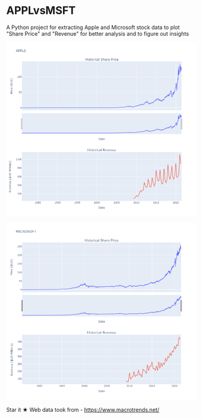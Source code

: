 # APPLvsMSFT
A Python project for extracting Apple and Microsoft stock data to plot "Share Price" and "Revenue" for better analysis and to figure out insights

<img src="https://github.com/KvasanJ/APPLvsMSFT/blob/main/APPLE.png"></img>


<img src="https://github.com/KvasanJ/APPLvsMSFT/blob/main/MICROSOFT.png"></img>


Star it ★
Web data took from - https://www.macrotrends.net/
